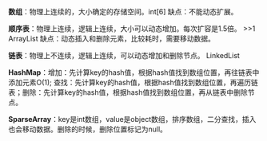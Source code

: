 **数组**：物理上连续的，大小确定的存储空间。int[6]   缺点：不能动态扩展。

**顺序表**：物理上连续，逻辑上连续，大小可以动态增加。每次扩容是1.5倍。  >>1    ArrayList  缺点：动态插入和删除元素，比较耗时，需要移动数据。

**链表**：物理上不连续，逻辑上连续，可以动态增加和删除节点。 LinkedList

**HashMap**：增加：先计算key的hash值，根据hash值找到数组位置，再往链表中添加元素O(1); 查找：先计算key的hash值，根据hash值找到数组位置，再遍历链表；删除：先计算key的hash值，根据hash值找到数组位置，再从链表中删除节点。

**SparseArray**：key是int数组，value是object数组，排序数组，二分查找，插入也会移动数据。删除的时候，删除位置标记为null。